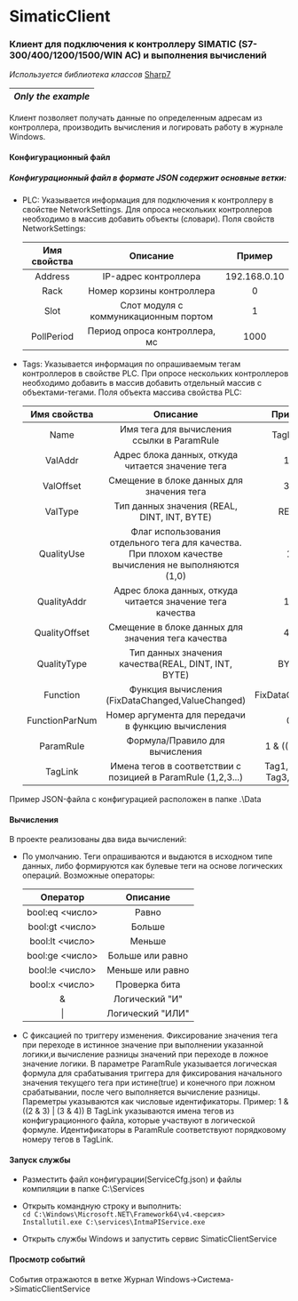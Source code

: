 # SimaticClient
### Клиент для подключения к контроллеру SIMATIC (S7-300/400/1200/1500/WIN AC) и выполнения вычислений

*Используется библиотека классов* [Sharp7](https://snap7.sourceforge.net/sharp7.html)

|*Only the example*|
|-|

Клиент позволяет получать данные по определенным адресам из контроллера, производить вычисления и логировать работу в журнале Windows.

#### Конфигурационный файл
##### Конфигурационный файл в формате JSON содержит основные ветки:
 - PLC: Указывается информация для подключения к контроллеру в свойстве NetworkSettings. Для опроса нескольких контроллеров необходимо в массив добавить объекты (словари).
     Поля свойств NetworkSettings:

	| Имя свойства | Описание    | Пример | 
	|:----------:|:-------------:|:---------------:|
	| Address    | IP-адрес контроллера |        192.168.0.10        | 
	| Rack       | Номер корзины контроллера              |    0             |  
	| Slot     |   Слот модуля с коммуникационным портом            |      1           |
	| PollPeriod  | Период опроса контроллера, мс               |         1000        |

 - Tags: Указывается информация по опрашиваемым тегам контроллеров в свойстве PLC. При опросе нескольких контроллеров необходимо добавить в массив добавить отдельный массив с объектами-тегами.
     Поля объекта массива свойства PLC:

	| Имя свойства | Описание    | Пример | 
	|:----------:|:-------------:|:---------------:|
	| Name    | Имя тега для вычисления ссылки в ParamRule |        TagFlow        | 
	| ValAddr       | Адрес блока данных, откуда читается значение тега|    10             |  
	| ValOffset     |   Смещение в блоке данных для значения тега            |      36           |
	| ValType  | Тип данных значения (REAL, DINT, INT, BYTE)               |         REAL        |
	| QualityUse  | Флаг использования отдельного тега для качества. При плохом качестве вычисления не выполняются (1,0)|         1        |
	| QualityAddr  | Адрес блока данных, откуда читается значение тега качества              |         10        |
	| QualityOffset  | Смещение в блоке данных для значения тега качества               |         40        |
	| QualityType  | Тип данных значения качества(REAL, DINT, INT, BYTE)              |         BYTE        |
	| Function  | Функция вычисления (FixDataChanged,ValueChanged)              |         FixDataChanged        |
	| FunctionParNum  |   Номер аргумента для передачи в функцию вычисления             |         0        |
	| ParamRule  | Формула/Правило для вычисления               |         1 & ((2 & 3) | (3 & 4))        |
	| TagLink  | Имена тегов в соответствии с позицией в ParamRule  (1,2,3...)             |         Tag1, Tag2, Tag3, Tag4        |

Пример JSON-файла с конфигурацией расположен в папке .\Data

 #### Вычисления
 
 В проекте реализованы два вида вычислений:
 - По умолчанию. Теги опрашиваются и выдаются в исходном типе данных, либо формируются как булевые теги на основе логических операций.
  Возможные операторы:
  
	| Оператор | Описание    | 
	|:----------:|:-------------:|
	| bool:eq <число>   | Равно |
	| bool:gt <число>      | Больше               | 
	| bool:lt <число>    |   Меньше            | 
	| bool:ge <число> | Больше или равно               | 
	| bool:le <число>  | Меньше или равно               |  
	| bool:x <число> | Проверка бита               |
	| & | Логический "И"               |
	| \| | Логический "ИЛИ"                |

 - С фиксацией по триггеру изменения. Фиксирование значения тега при переходе в истинное значение при выполнении указанной логики,и вычисление разницы значений при переходе в ложное значение логики.
 В параметре ParamRule указывается логическая формула для срабатывания триггера для фиксирования начального значения текущего тега при истине(true) и конечного при ложном срабатывании, после чего выполняется вычисление разницы.
Пареметры указываются как числовые идентификаторы.
Пример: 1 & ((2 & 3) | (3 & 4))
В TagLink указываются имена тегов из конфигурационного файла, которые участвуют в логической формуле. Идентификаторы в ParamRule соответствуют порядковому номеру тегов в TagLink.

 #### Запуск службы
- Разместить файл конфигурации(ServiceCfg.json) и файлы компиляции в папке C:\Services
- Открыть командную строку и выполнить:\
```cd C:\Windows\Microsoft.NET\Framework64\v4.<версия>```\
```Installutil.exe C:\services\IntmaPIService.exe```

- Открыть службы Windows и запустить сервис SimaticClientService

 #### Просмотр событий
 События отражаются в ветке Журнал Windows->Система->SimaticClientService
 